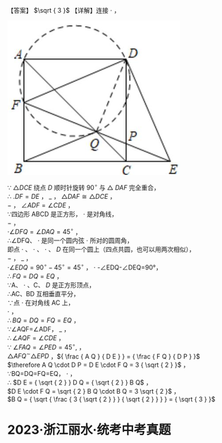 【答案】 $\sqrt { 3 }$ 【详解】连接 $\cdot$ ，

![](<../../qs_image_DB/专题1-2_一文吃透相似三角形12个模型·共14类题型（解析版）/742dd92d95b2917357a8c07972ef71749bf3f4a9e0c981d128c861c2c26eceba.jpg>)

∵ $\triangle D C E$ 绕点 $D$ 顺时针旋转 $9 0 ^ { \circ }$ 与 $\triangle \ D A F$ 完全重合，  
∴ $. D F { = } D E$ ， $\_$ ， $\triangle D A F \cong \triangle D C E$ ，  
$-$ ， $\angle A D F { = } \angle C D E$ ，  
∵四边形 ABCD 是正方形， $\cdot$ 是对角线，  
$-$ ，  
$\cdot \angle D F Q = \angle D A Q = 4 5 ^ { \circ }$ ，  
∴∠DFQ、 $\cdot$ 是同一个圆内弦 $\cdot$ 所对的圆周角，  
即点 $\cdot$ 、 $\cdot$ 、 $\cdot$ 、 $D$ 在同一个圆上（四点共圆，也可以用两次相似），  
$-$ ， $\_$ ，  
$\cdot \angle E D Q { = } 9 0 ^ { \circ } { - } 4 5 ^ { \circ } { = } 4 5 ^ { \circ }$ ， $\cdot$ -∠EDQ-∠DEQ=90°，  
$\therefore F Q = D Q = E Q$ ，  
∵A、 $\cdot$ 、C、 $D$ 是正方形顶点，  
∴AC、BD 互相垂直平分，  
∵点 $\cdot$ 在对角线 AC 上，  
$\cdot$ ，  
$\therefore B Q = D Q = F Q = E Q$ ，  
∵∠AQF=∠ADF， $\_$ ，  
$\therefore \angle A Q F = \angle C D E$ ，  
∵ $\angle F A Q = \angle P E D = 4 5 ^ { \circ } ,$ ，  
$\triangle A F Q ^ { \sim } \triangle E P D$ ，${ \frac { A Q } { D E } } = { \frac { F Q } { D P } }$   
$\therefore A Q \cdot D P = D E \cdot F Q = 3 { \sqrt { 2 } }$ ，  
∵BQ=DQ=FQ=EQ， $\cdot$ ，  
∴ $D E = { \sqrt { 2 } } D Q = { \sqrt { 2 } } B Q$ ，  
$D E \cdot F Q = \sqrt { 2 } B Q \cdot B Q = 3 \sqrt { 2 }$ ，  
$B Q = { \sqrt { \frac { 3 { \sqrt { 2 } } } { \sqrt { 2 } } } } = { \sqrt { 3 } }$

# 2023·浙江丽水·统考中考真题
